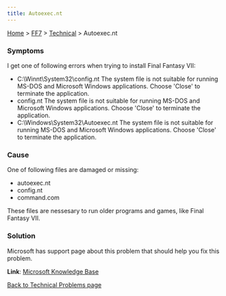 ```yaml
---
title: Autoexec.nt
---
```


[Home](/ff7-flat-wiki/Main%20Page.md) > [FF7](/ff7-flat-wiki/FF7.md) > [Technical](/ff7-flat-wiki/FF7/Technical.md) > Autoexec.nt

### Symptoms

I get one of following errors when trying to install Final Fantasy VII:

-   C:\\Winnt\\System32\\config.nt The system file is not suitable for
    running MS-DOS and Microsoft Windows applications. Choose 'Close' to
    terminate the application.
-   config.nt The system file is not suitable for running MS-DOS and
    Microsoft Windows applications. Choose 'Close' to terminate the
    application.
-   C:\\Windows\\System32\\Autoexec.nt The system file is not suitable
    for running MS-DOS and Microsoft Windows applications. Choose
    'Close' to terminate the application.

### Cause

One of following files are damaged or missing:

-   autoexec.nt
-   config.nt
-   command.com

These files are nessesary to run older programs and games, like Final
Fantasy VII.

### Solution

Microsoft has support page about this problem that should help you fix
this problem.

**Link**: [Microsoft Knowledge Base][]

[Back to Technical Problems page][]

  [Microsoft Knowledge Base]: http://support.microsoft.com/default.aspx?scid=kb;en-us;324767
  [Back to Technical Problems page]: /ff7-flat-wiki/FF7/Technical.md "wikilink"
